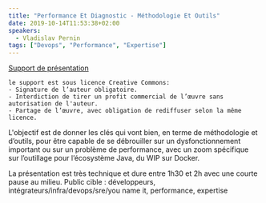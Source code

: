 ```yaml
---
title: "Performance Et Diagnostic - Méthodologie Et Outils"
date: 2019-10-14T11:53:38+02:00
speakers:
  - Vladislav Pernin
tags: ["Devops", "Performance", "Expertise"]
---
```


<a href="/pdf/Methodologie_et_outils_diagnostic-cafe_devops_lyon.pdf" target="\_blank">Support de présentation</a>  

```
le support est sous licence Creative Commons:
- Signature de l’auteur obligatoire.
- Interdiction de tirer un profit commercial de l’œuvre sans autorisation de l'auteur.
- Partage de l’œuvre, avec obligation de rediffuser selon la même licence.
```  
L'objectif est de donner les clés qui vont bien, en terme de méthodologie et d’outils, pour être capable de se débrouiller   sur un dysfonctionnement important ou sur un problème de performance, avec un zoom spécifique sur l’outillage pour l’écosystème Java, du WIP sur Docker.

La présentation est très technique et dure entre 1h30 et 2h avec une courte pause au milieu.
Public cible : développeurs, intégrateurs/infra/devops/sre/you name it, performance, expertise
